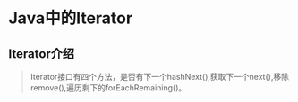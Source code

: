 # Java中的Iterator #

## Iterator介绍 ##

> Iterator接口有四个方法，是否有下一个hashNext(),获取下一个next(),移除remove(),遍历剩下的forEachRemaining()。